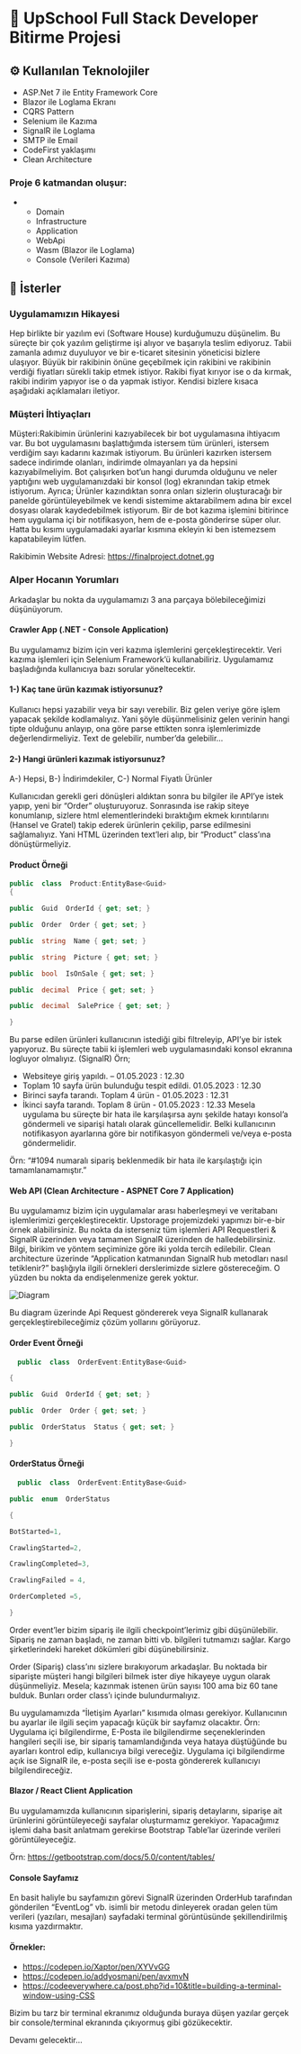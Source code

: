 # 🚀 UpSchool Full Stack Developer Bitirme Projesi
## ⚙️ Kullanılan Teknolojiler
- ASP.Net 7 ile Entity Framework Core
- Blazor ile Loglama Ekranı
- CQRS Pattern
- Selenium ile Kazıma
- SignalR ile Loglama
- SMTP ile Email
- CodeFirst yaklaşımı
- Clean Architecture

### Proje 6 katmandan oluşur:
- 
  - Domain
  - Infrastructure
  - Application
  - WebApi
  - Wasm (Blazor ile Loglama)
  - Console (Verileri Kazıma)

## 📝 İsterler

### Uygulamamızın Hikayesi
Hep birlikte bir yazılım evi (Software House) kurduğumuzu düşünelim. Bu süreçte bir çok yazılım geliştirme işi alıyor ve başarıyla teslim ediyoruz. Tabii zamanla adımız duyuluyor ve bir e-ticaret sitesinin yöneticisi bizlere ulaşıyor. Büyük bir rakibinin önüne geçebilmek için rakibini ve rakibinin verdiği fiyatları sürekli takip etmek istiyor. Rakibi fiyat kırıyor ise o da kırmak, rakibi indirim yapıyor ise o da yapmak istiyor. Kendisi bizlere kısaca aşağıdaki açıklamaları iletiyor.

### Müşteri İhtiyaçları
Müşteri:Rakibimin ürünlerini kazıyabilecek bir bot uygulamasına ihtiyacım var. Bu bot uygulamasını başlattığımda istersem tüm ürünleri, istersem verdiğim sayı kadarını kazımak istiyorum. Bu ürünleri kazırken istersem sadece indirimde olanları, indirimde olmayanları ya da hepsini kazıyabilmeliyim. Bot çalışırken bot’un hangi durumda olduğunu ve neler yaptığını web uygulamanızdaki bir konsol (log) ekranından takip etmek istiyorum. Ayrıca; Ürünler kazındıktan sonra onları sizlerin oluşturacağı bir panelde görüntüleyebilmek ve kendi sistemime aktarabilmem adına bir excel dosyası olarak kaydedebilmek istiyorum. Bir de bot kazıma işlemini bitirince hem uygulama içi bir notifikasyon, hem de e-posta gönderirse süper olur. Hatta bu kısımı uygulamadaki ayarlar kısmına ekleyin ki ben istemezsem kapatabileyim lütfen.

Rakibimin Website Adresi: https://finalproject.dotnet.gg

### Alper Hocanın Yorumları
Arkadaşlar bu nokta da uygulamamızı 3 ana parçaya bölebileceğimizi düşünüyorum.

#### Crawler App (.NET - Console Application)
Bu uygulamamız bizim için veri kazıma işlemlerini gerçekleştirecektir. Veri kazıma işlemleri için Selenium Framework’ü kullanabiliriz. Uygulamamız başladığında kullanıcıya bazı sorular yöneltecektir.
#### 1-) Kaç tane ürün kazımak istiyorsunuz?
Kullanıcı hepsi yazabilir veya bir sayı verebilir. Biz gelen veriye göre işlem yapacak şekilde kodlamalıyız. Yani şöyle düşünmelisiniz gelen verinin hangi tipte olduğunu anlayıp, ona göre parse ettikten sonra işlemlerimizde değerlendirmeliyiz. Text de gelebilir, number’da gelebilir…
#### 2-) Hangi ürünleri kazımak istiyorsunuz?
A-) Hepsi, B-) İndirimdekiler, C-) Normal Fiyatlı Ürünler

Kullanıcıdan gerekli geri dönüşleri aldıktan sonra bu bilgiler ile API’ye istek yapıp, yeni bir “Order” oluşturuyoruz. Sonrasında ise rakip siteye konumlanıp, sizlere html elementlerindeki bıraktığım ekmek kırıntılarını (Hansel ve Gratel) takip ederek ürünlerin çekilip, parse edilmesini sağlamalıyız. Yani HTML üzerinden text’leri alıp, bir “Product” class’ına dönüştürmeliyiz.

#### Product Örneği
```c#
public  class  Product:EntityBase<Guid>
{  

public  Guid  OrderId { get; set; }

public  Order  Order { get; set; }

public  string  Name { get; set; }

public  string  Picture { get; set; }

public  bool  IsOnSale { get; set; }

public  decimal  Price { get; set; }

public  decimal  SalePrice { get; set; }   

}
```
Bu parse edilen ürünleri kullanıcının istediği gibi filtreleyip, API’ye bir istek yapıyoruz. Bu süreçte tabii ki işlemleri web uygulamasındaki konsol ekranına logluyor olmalıyız. (SignalR)
Örn;
- Websiteye giriş yapıldı. – 01.05.2023 : 12.30
- Toplam 10 sayfa ürün bulunduğu tespit edildi. 01.05.2023 : 12.30
- Birinci sayfa tarandı. Toplam 4 ürün - 01.05.2023 : 12.31
- İkinci sayfa tarandı. Toplam 8 ürün - 01.05.2023 : 12.33
Mesela uygulama bu süreçte bir hata ile karşılaşırsa aynı şekilde hatayı konsol’a göndermeli ve siparişi hatalı olarak güncellemelidir. Belki kullanıcının notifikasyon ayarlarına göre bir notifikasyon göndermeli ve/veya e-posta göndermelidir.

Örn: “#1094 numaralı sipariş beklenmedik bir hata ile karşılaştığı için tamamlanamamıştır.”

#### Web API (Clean Architecture - ASPNET Core 7 Application)
Bu uygulamamız bizim için uygulamalar arası haberleşmeyi ve veritabanı işlemlerimizi gerçekleştirecektir. Upstorage projemizdeki yapımızı bir-e-bir örnek alabilirsiniz. Bu nokta da isterseniz tüm işlemleri API Requestleri & SignalR üzerinden veya tamamen SignalR üzerinden de halledebilirsiniz. Bilgi, birikim ve yöntem seçiminize göre iki yolda tercih edilebilir. Clean architecture üzerinde “Application katmanından SignalR hub metodları nasıl tetiklenir?” başlığıyla ilgili örnekleri derslerimizde sizlere göstereceğim. O yüzden bu nokta da endişelenmenize gerek yoktur.

![Diagram](https://i.hizliresim.com/q0pqpkf.png)

Bu diagram üzerinde Api Request göndererek veya SignalR kullanarak gerçekleştirebileceğimiz çözüm yollarını görüyoruz.
#### Order Event Örneği
```c#
  public  class  OrderEvent:EntityBase<Guid>

{

public  Guid  OrderId { get; set; }

public  Order  Order { get; set; }   

public  OrderStatus  Status { get; set; }             

}
```

#### OrderStatus Örneği
```c#
  public  class  OrderEvent:EntityBase<Guid>

public  enum  OrderStatus

{

BotStarted=1,

CrawlingStarted=2,

CrawlingCompleted=3,

CrawlingFailed = 4,

OrderCompleted =5,

}
```

Order event’ler bizim sipariş ile ilgili checkpoint’lerimiz gibi düşünülebilir. Sipariş ne zaman başladı, ne zaman bitti vb. bilgileri tutmamızı sağlar. Kargo şirketlerindeki hareket dökümleri gibi düşünebilirsiniz.

Order (Sipariş) class’ını sizlere bırakıyorum arkadaşlar. Bu noktada bir siparişte müşteri hangi bilgileri bilmek ister diye hikayeye uygun olarak düşünmeliyiz. Mesela; kazınmak istenen ürün sayısı 100 ama biz 60 tane bulduk. Bunları order class’ı içinde bulundurmalıyız.

Bu uygulamamızda “İletişim Ayarları” kısımıda olması gerekiyor. Kullanıcının bu ayarlar ile ilgili seçim yapacağı küçük bir sayfamız olacaktır.
Örn: Uygulama içi bilgilendirme, E-Posta ile bilgilendirme seçeneklerinden hangileri seçili ise, bir sipariş tamamlandığında veya hataya düştüğünde bu ayarları kontrol edip, kullanıcıya bilgi vereceğiz. Uygulama içi bilgilendirme açık ise SignalR ile, e-posta seçili ise e-posta göndererek kullanıcıyı bilgilendireceğiz.

#### Blazor / React Client Application
Bu uygulamamızda kullanıcının siparişlerini, sipariş detaylarını, siparişe ait ürünlerini görüntüleyeceği sayfalar oluşturmamız gerekiyor. Yapacağımız işlemi daha basit anlatmam gerekirse Bootstrap Table’lar üzerinde verileri görüntüleyeceğiz.

Örn: https://getbootstrap.com/docs/5.0/content/tables/
#### Console Sayfamız
En basit haliyle bu sayfamızın görevi SignalR üzerinden OrderHub tarafından gönderilen “EventLog” vb. isimli bir metodu dinleyerek oradan gelen tüm verileri (yazıları, mesajları) sayfadaki terminal görüntüsünde şekillendirilmiş kısıma yazdırmaktır.
#### Örnekler:
- https://codepen.io/Xaptor/pen/XYVvGG
- https://codepen.io/addyosmani/pen/avxmvN
- https://codeeverywhere.ca/post.php?id=10&title=building-a-terminal-window-using-CSS

Bizim bu tarz bir terminal ekranımız olduğunda buraya düşen yazılar gerçek bir console/terminal ekranında çıkıyormuş gibi gözükecektir.

Devamı gelecektir…

